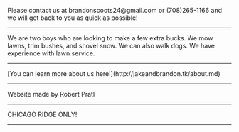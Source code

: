 <p> Please contact us at brandonscoots24@gmail.com or (708)265-1166 and we will get back to you as quick as possible! </p>
<hr>
<p> We are two boys who are looking to make a few extra bucks. We mow lawns, trim bushes, and shovel snow. We can also walk dogs. We have experience with lawn service.</p>
<hr>
[You can learn more about us here!](http://jakeandbrandon.tk/about.md)
<hr>
<p> Website made by Robert Pratl </p>
<hr>
<p> CHICAGO RIDGE ONLY! </p>
<hr>
